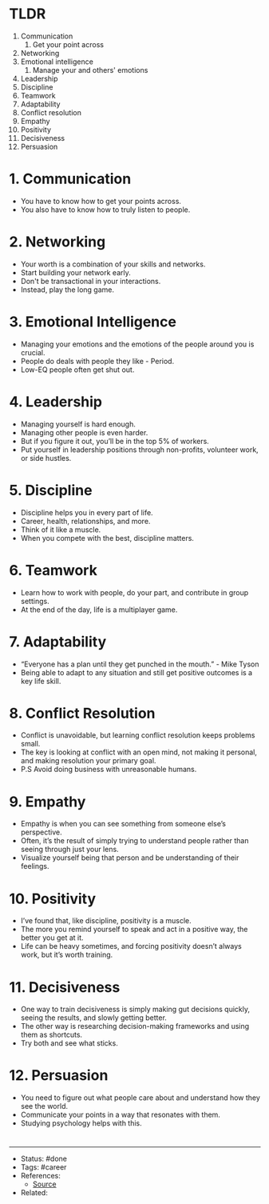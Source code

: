 # TLDR
1. Communication
	1. Get your point across
2. Networking
3. Emotional intelligence
	1. Manage your and others' emotions
4. Leadership
5. Discipline
6. Teamwork
7. Adaptability
8. Conflict resolution
9. Empathy
10. Positivity
11. Decisiveness
12. Persuasion

# 1. Communication
- You have to know how to get your points across.
- You also have to know how to truly listen to people.

# 2. Networking
- Your worth is a combination of your skills and networks.
- Start building your network early.
- Don't be transactional in your interactions.
- Instead, play the long game.

# 3. Emotional Intelligence
- Managing your emotions and the emotions of the people around you is crucial.
- People do deals with people they like - Period.
- Low-EQ people often get shut out.

# 4. Leadership
- Managing yourself is hard enough.
- Managing other people is even harder.
- But if you figure it out, you’ll be in the top 5% of workers.
- Put yourself in leadership positions through non-profits, volunteer work, or side hustles.

# 5. Discipline
- Discipline helps you in every part of life.
- Career, health, relationships, and more.
- Think of it like a muscle.
- When you compete with the best, discipline matters.

# 6. Teamwork
- Learn how to work with people, do your part, and contribute in group settings.
- At the end of the day, life is a multiplayer game.

# 7. Adaptability
- “Everyone has a plan until they get punched in the mouth.” - Mike Tyson
- Being able to adapt to any situation and still get positive outcomes is a key life skill.

# 8. Conflict Resolution
- Conflict is unavoidable, but learning conflict resolution keeps problems small.
- The key is looking at conflict with an open mind, not making it personal, and making resolution your primary goal.
- P.S Avoid doing business with unreasonable humans.

# 9. Empathy
- Empathy is when you can see something from someone else’s perspective.
- Often, it’s the result of simply trying to understand people rather than seeing through just your lens.
- Visualize yourself being that person and be understanding of their feelings.

# 10. Positivity
- I’ve found that, like discipline, positivity is a muscle.
- The more you remind yourself to speak and act in a positive way, the better you get at it.
- Life can be heavy sometimes, and forcing positivity doesn’t always work, but it’s worth training.

# 11. Decisiveness
- One way to train decisiveness is simply making gut decisions quickly, seeing the results, and slowly getting better.
- The other way is researching decision-making frameworks and using them as shortcuts.
- Try both and see what sticks.

# 12. Persuasion
- You need to figure out what people care about and understand how they see the world.
- Communicate your points in a way that resonates with them.
- Studying psychology helps with this.

#
---
- Status: #done
- Tags: #career
- References:
	- [Source](https://twitter.com/hwbhatti/status/1589969028885499907)
- Related:
